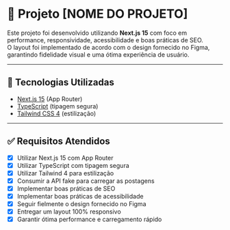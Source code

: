 # 📘 Projeto [NOME DO PROJETO]

Este projeto foi desenvolvido utilizando **Next.js 15** com foco em performance, responsividade, acessibilidade e boas práticas de SEO.  
O layout foi implementado de acordo com o design fornecido no Figma, garantindo fidelidade visual e uma ótima experiência de usuário.

---

## 🚀 Tecnologias Utilizadas

- [Next.js 15](https://nextjs.org/) (App Router)
- [TypeScript](https://www.typescriptlang.org/) (tipagem segura)
- [Tailwind CSS 4](https://tailwindcss.com/) (estilização)

---

## ✅ Requisitos Atendidos

- [x] Utilizar Next.js 15 com App Router
- [x] Utilizar TypeScript com tipagem segura
- [x] Utilizar Tailwind 4 para estilização
- [x] Consumir a API fake para carregar as postagens
- [x] Implementar boas práticas de SEO
- [x] Implementar boas práticas de acessibilidade
- [x] Seguir fielmente o design fornecido no Figma
- [x] Entregar um layout 100% responsivo
- [x] Garantir ótima performance e carregamento rápido
